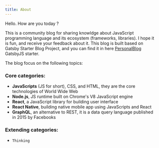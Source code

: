 ```yaml
---
title: About
---
```


Hello. How are you today ? 

This is a community blog for sharing knowldge about JavaScript programming language and its ecosystem (frameworks, libraries). I hope it is fun, and receive your feedback about it. This blog is built based on Gatsby Starter Blog Project, and you can find it in here [PersonalBlog](https://github.com/greglobinski/gatsby-starter-personal-blog) GatsbyJS starter.

The blog focus on the following topics:

### Core categories:

* **JavaScripts** (JS for short), CSS, and HTML, they are the core technologies of World Wide Web
* **Node.js**, JS runtime built on Chrome's V8 JavaScript engine
* **React**, a JavaScript library for building user interface
* **React Native**, building native mobile app using JavaScripts and React
* **GraphQL**, an alternative to REST, it is a data query language published in 2015 by Facebooks

### Extending categories:

* `Thinking`
